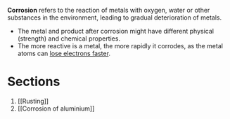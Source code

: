 **Corrosion** refers to the reaction of metals with oxygen, water or other substances in the environment, leading to gradual deterioration of metals.
- The metal and product after corrosion might have <span class="hi-blue">different physical (strength) and chemical properties</span>.
- <span class="hi-green">The more reactive is a metal, the more rapidly it corrodes</span>, as the metal atoms can <u>lose electrons faster</u>.

# Sections
1. [[Rusting]]
2. [[Corrosion of aluminium]]
